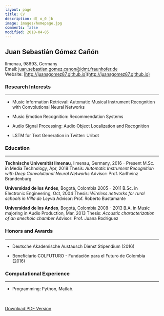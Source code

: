 ```yaml
---
layout: page
title: CV
description: d[ o_0 ]b
image: images/homepage.jpg
comments: false
modified: 2018-04-05
---
```


## Juan Sebastián Gómez Cañón

Ilmenau, 98693, Germany <br/>
Email: [juan.sebastian.gomez.canon@idmt.fraunhofer.de](mailto:juan.sebastian.gomez.canon@idmt.fraunhofer.de) <br/>
Website: [http://juansgomez87.github.io](http://juansgomez87.github.io) <br/>


### Research Interests
-----

- Music Information Retrieval: Automatic Musical Instrument Recognition with Convolutional Neural Networks

- Music Emotion Recognition: Recommendation Systems

- Audio Signal Processing: Audio Object Localization and Recognition

- LSTM for Text Generation in Twitter: Uribot

### Education
-----

**Technische Universität Ilmenau**, Ilmenau, Germany, 2016 - Present
M.Sc. in Media Technology, Apr, 2018
Thesis: *Automatic Instrument Recognition with Deep Convolutional Neural Networks*
Advisor: Prof. Karlheinz Brandenburg

**Universidad de los Andes**, Bogotá, Colombia 2005 - 2011
B.Sc. in Electronic Engineering, Oct, 2004
Thesis: *Wireless networks for rural schools in Villa de Leyva*
Advisor: Prof. Roberto Bustamante

**Universidad de los Andes**, Bogotá, Colombia 2008 - 2013
B.A. in Music majoring in Audio Production, Mar, 2013
Thesis: *Acoustic characterization of an anechoic chamber*
Advisor: Prof. Juana Rodriguez

### Honors and Awards
-----

- Deutsche Akademische Austausch Dienst Stipendium (2016)

- Beneficiario COLFUTURO - Fundación para el Futuro de Colombia (2016)

### Computational Experience
-----

- Programming: Python, Matlab.

<div markdown="0">
    <br><br>
    <a href="{{ site.url }}/downloads/CV.pdf" class="btn btn-success">Download PDF Version</a>
</div>

